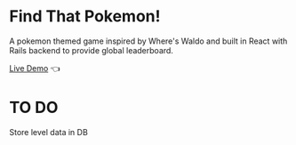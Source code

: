 # Find That Pokemon!

A pokemon themed game inspired by Where's Waldo and built in React with Rails backend to provide global leaderboard.

[Live Demo](https://find-that-pokemon.herokuapp.com/) 👈

# TO DO
Store level data in DB
